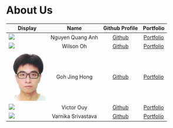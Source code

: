 # About Us

Display | Name | Github Profile | Portfolio 
--------|:----:|:--------------:|:---------:
![](https://via.placeholder.com/100.png?text=Photo) | Nguyen Quang Anh | [Github](https://github.com/quanganh2810) | [Portfolio](docs/team/johndoe.md)
<img width="100" src=https://user-images.githubusercontent.com/87934749/230631963-123606fc-7ff1-44bb-a3c3-5b2409482ce4.png /> | Wilson Oh | [Github](https://github.com/WilsonOh) | [Portfolio](https://ay2223s2-cs2113-w13-4.github.io/tp/team/wilsonoh.html)
<img src="https://github.com/waiter-palypoo/files/blob/main/Picture1.jpg?raw=true" width="100"> | Goh Jing Hong| [Github](https://github.com/waiter-palypoo) | [Portfolio](docs/team/waiter-palypoo.md)
<img width="100" src=https://raw.githubusercontent.com/victorouy/tp/master/IMG_0790_.jpg> | Victor Ouy | [Github](https://github.com/victorouy) | [Portfolio](https://ay2223s2-cs2113-w13-4.github.io/tp/team/victorouy.html)
![](https://via.placeholder.com/100.png?text=Photo) | Varnika Srivastava | [Github](https://github.com/varnika1402) | [Portfolio](https://ay2223s2-cs2113-w13-4.github.io/tp/team/varnika.html)
